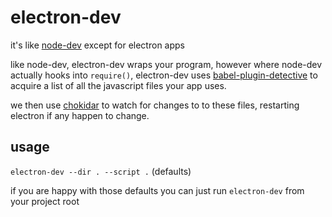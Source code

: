 # electron-dev

it's like [node-dev](https://github.com/fgnass/node-dev) except for electron apps 

like node-dev, electron-dev wraps your program, however where node-dev actually hooks into `require()`,
electron-dev uses [babel-plugin-detective](https://github.com/avajs/babel-plugin-detective) to acquire a list of all the javascript files your app uses.

we then use [chokidar](https://github.com/paulmillr/chokidar) to watch for changes to to these files, restarting electron if any happen to change.

## usage

`electron-dev --dir . --script .` (defaults)

if you are happy with those defaults you can just run `electron-dev` from your project root

